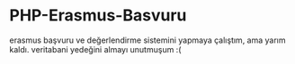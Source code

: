 # PHP-Erasmus-Basvuru
erasmus başvuru ve değerlendirme sistemini yapmaya çalıştım, ama yarım kaldı.
veritabani yedeğini almayı unutmuşum :(
